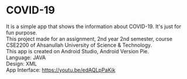 # COVID-19
It is a simple app that shows the information about COVID-19. It's just for fun purpose. <br>
This project made for an assignment, 2nd year 2nd semester, course CSE2200 of Ahsanullah University of Science & Technology.<br>
This app is created on Android Studio, Android Version Pie.<br>
Language: JAVA<br>
Design: XML<br>
App Interface: https://youtu.be/edAQLpPaKik
